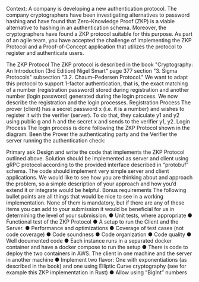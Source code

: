 Context:
A company is developing a new authentication protocol. The company cryptographers have
been investigating alternatives to password hashing and have found that Zero-Knowledge Proof
(ZKP) is a viable alternative to hashing in an authentication schema. Moreover, the
cryptographers have found a ZKP protocol suitable for this purpose. As part of an agile team,
you have accepted the challenge of implementing the ZKP Protocol and a Proof-of-Concept
application that utilizes the protocol to register and authenticate users.

The ZKP Protocol
The ZKP protocol is described in the book
"Cryptography: An Introduction (3rd Edition) Nigel Smart" page 377 section "3. Sigma Protocols"
subsection "3.2. Chaum–Pedersen Protocol." We want to adapt this protocol to support 1-factor
authentication, that is, the exact matching of a number (registration password) stored during
registration and another number (login password) generated during the login process. We now
describe the registration and the login processes.
Registration Process
The prover (client) has a secret password x (i.e. it is a number) and wishes to register it with the
verifier (server). To do that, they calculate y1 and y2 using public g and h and the secret x and
sends to the verifier y1, y2.
Login Process
The login process is done following the ZKP Protocol shown in the diagram. Been the Prover
the authenticating party and the Verifier the server running the authentication check:

Primary ask
Design and write the code that implements the ZKP Protocol outlined above. Solution should
be implemented as server and client using gRPC protocol according to the provided interface
described in “protobuf” schema. The code should implement very simple server and client
applications. We would like to see how you are thinking about and approach the problem, so a
simple description of your approach and how you’d extend it or integrate would be helpful.
Bonus requirements
The following bullet points are all things that would be nice to see in a working implementation.
None of them is mandatory, but if there are any of these items you can add to your submission it
would be beneficial for us in determining the level of your submission.
● Unit tests, where appropriate
● Functional test of the ZKP Protocol
● A setup to run the Client and the Server.
● Performance and optimizations
● Coverage of test cases (not code coverage)
● Code soundness
● Code organization
● Code quality
● Well documented code
● Each instance runs in a separated docker container and have a docker compose to run
the setup
● There is code to deploy the two containers in AWS. The client in one machine and the
server in another machine
● Implement two flavor: One with exponentiations (as described in the book) and one
using Elliptic Curve cryptography (see for example this ZKP implementation in Rust)
● Allow using “BigInt” numbers